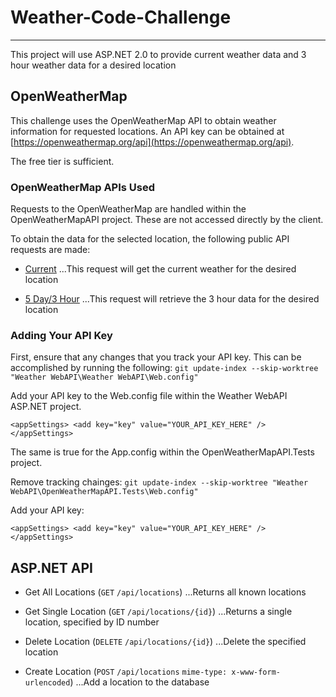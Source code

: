 # Weather-Code-Challenge
---
This project will use ASP.NET 2.0 to provide current weather data and 3 hour weather data for a desired location


## OpenWeatherMap

This challenge uses the OpenWeatherMap API to obtain weather information for requested locations.
An API key can be obtained at [https://openweathermap.org/api](https://openweathermap.org/api).

The free tier is sufficient.

### OpenWeatherMap APIs Used

Requests to the OpenWeatherMap are handled within the OpenWeatherMapAPI project. 
These are not accessed directly by the client.

To obtain the data for the selected location, the following public API requests are made:
+ [Current](https://openweathermap.org/current)
...This request will get the current weather for the desired location

+ [5 Day/3 Hour](https://openweathermap.org/forecast5)
...This request will retrieve the 3 hour data for the desired location

### Adding Your API Key

First, ensure that any changes that you track your API key. This can be accomplished by running the following: `git update-index --skip-worktree "Weather WebAPI\Weather WebAPI\Web.config"`

Add your API key to the Web.config file within the Weather WebAPI ASP.NET project.

`<appSettings>
<add key="key" value="YOUR_API_KEY_HERE" />
</appSettings>`

The same is true for the App.config within the OpenWeatherMapAPI.Tests project.

Remove tracking chainges: `git update-index --skip-worktree "Weather WebAPI\OpenWeatherMapAPI.Tests\Web.config"`

Add your API key:

`<appSettings>
<add key="key" value="YOUR_API_KEY_HERE" />
</appSettings>`

## ASP.NET API

+ Get All Locations (`GET` `/api/locations`)
...Returns all known locations

+ Get Single Location (`GET` `/api/locations/{id}`)
...Returns a single location, specified by ID number

+ Delete Location (`DELETE` `/api/locations/{id}`)
...Delete the specified location

+ Create Location (`POST` `/api/locations` `mime-type: x-www-form-urlencoded`)
...Add a location to the database

